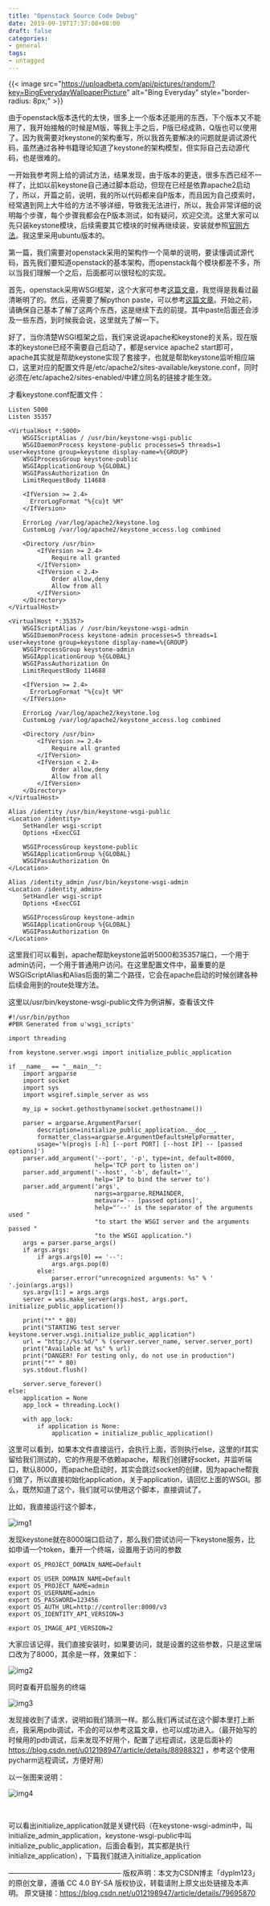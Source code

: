 ```yaml
---
title: "Openstack Source Code Debug"
date: 2019-09-19T17:37:08+08:00
draft: false
categories:
- general
tags:
- untagged
---
```


{{< image
src="https://uploadbeta.com/api/pictures/random/?key=BingEverydayWallpaperPicture"
alt="Bing Everyday"
style="border-radius: 8px;" >}}


由于openstack版本迭代的太快，很多上一个版本还能用的东西，下个版本又不能用了，我开始接触的时候是M版，等我上手之后，P版已经成熟，Q版也可以使用了。因为我需要对keystone的架构重写，所以我首先要解决的问题就是调试源代码，虽然通过各种书籍理论知道了keystone的架构模型，但实际自己去动源代码，也是很难的。

一开始我参考网上给的调试方法，结果发现，由于版本的更迭，很多东西已经不一样了，比如以前keystone自己通过脚本启动，但现在已经是依靠apache2启动了，所以，开篇之前，说明，我的所以代码都来自P版本，而且因为自己摸索时，经常遇到网上大牛给的方法不够详细，导致我无法进行，所以，我会非常详细的说明每个步骤，每个步骤我都会在P版本测试，如有疑问，欢迎交流。这里大家可以先只装keystone模块，后续需要其它模块的时候再继续装，安装就参照[官网方法](https://docs.openstack.org/keystone/pike/install/)。我这里采用ubuntu版本的。

第一篇，我们需要对openstack采用的架构作一个简单的说明，要读懂调试源代码，首先我们要知道openstack的基本架构，而openstack每个模块都差不多，所以当我们理解一个之后，后面都可以很轻松的实现。

首先，openstack采用WSGI框架，这个大家可参考[这篇文章](https://segmentfault.com/a/1190000003069785)，我觉得是我看过最清晰明了的。然后，还需要了解python paste，可以参考[这篇文章](https://blog.csdn.net/li_101357/article/details/52755367)。开始之前，请确保自己基本了解了这两个东西，这是继续下去的前提。其中paste后面还会涉及一些东西，到时候我会说，这里就先了解一下。

好了，当你清楚WSGI框架之后，我们来说说apache和keystone的关系，现在版本的keystone已经不需要自己启动了，都是service apache2 start即可，apache其实就是帮助keystone实现了套接字，也就是帮助keystone监听相应端口，这里对应的配置文件是/etc/apache2/sites-available/keystone.conf，同时必须在/etc/apache2/sites-enabled/中建立同名的链接才能生效。

才看keystone.conf配置文件：

```
Listen 5000
Listen 35357

<VirtualHost *:5000>
    WSGIScriptAlias / /usr/bin/keystone-wsgi-public
    WSGIDaemonProcess keystone-public processes=5 threads=1 user=keystone group=keystone display-name=%{GROUP}
    WSGIProcessGroup keystone-public
    WSGIApplicationGroup %{GLOBAL}
    WSGIPassAuthorization On
    LimitRequestBody 114688

    <IfVersion >= 2.4>
      ErrorLogFormat "%{cu}t %M"
    </IfVersion>

    ErrorLog /var/log/apache2/keystone.log
    CustomLog /var/log/apache2/keystone_access.log combined

    <Directory /usr/bin>
        <IfVersion >= 2.4>
            Require all granted
        </IfVersion>
        <IfVersion < 2.4>
            Order allow,deny
            Allow from all
        </IfVersion>
    </Directory>
</VirtualHost>

<VirtualHost *:35357>
    WSGIScriptAlias / /usr/bin/keystone-wsgi-admin
    WSGIDaemonProcess keystone-admin processes=5 threads=1 user=keystone group=keystone display-name=%{GROUP}
    WSGIProcessGroup keystone-admin
    WSGIApplicationGroup %{GLOBAL}
    WSGIPassAuthorization On
    LimitRequestBody 114688

    <IfVersion >= 2.4>
      ErrorLogFormat "%{cu}t %M"
    </IfVersion>

    ErrorLog /var/log/apache2/keystone.log
    CustomLog /var/log/apache2/keystone_access.log combined

    <Directory /usr/bin>
        <IfVersion >= 2.4>
            Require all granted
        </IfVersion>
        <IfVersion < 2.4>
            Order allow,deny
            Allow from all
        </IfVersion>
    </Directory>
</VirtualHost>

Alias /identity /usr/bin/keystone-wsgi-public
<Location /identity>
    SetHandler wsgi-script
    Options +ExecCGI

    WSGIProcessGroup keystone-public
    WSGIApplicationGroup %{GLOBAL}
    WSGIPassAuthorization On
</Location>

Alias /identity_admin /usr/bin/keystone-wsgi-admin
<Location /identity_admin>
    SetHandler wsgi-script
    Options +ExecCGI

    WSGIProcessGroup keystone-admin
    WSGIApplicationGroup %{GLOBAL}
    WSGIPassAuthorization On
</Location>
```

这里我们可以看到，apache帮助keystone监听5000和35357端口，一个用于admin访问，一个用于普通用户访问。在这里配置文件中，最重要的是WSGIScriptAlias和Alias后面的第二个路径，它会在apache启动的时候创建各种后续会用到的route处理方法。

这里以/usr/bin/keystone-wsgi-public文件为例讲解，查看该文件

```
#!/usr/bin/python
#PBR Generated from u'wsgi_scripts'

import threading

from keystone.server.wsgi import initialize_public_application

if __name__ == "__main__":
    import argparse
    import socket
    import sys
    import wsgiref.simple_server as wss

    my_ip = socket.gethostbyname(socket.gethostname())

    parser = argparse.ArgumentParser(
        description=initialize_public_application.__doc__,
        formatter_class=argparse.ArgumentDefaultsHelpFormatter,
        usage='%(prog)s [-h] [--port PORT] [--host IP] -- [passed options]')
    parser.add_argument('--port', '-p', type=int, default=8000,
                        help='TCP port to listen on')
    parser.add_argument('--host', '-b', default='',
                        help='IP to bind the server to')
    parser.add_argument('args',
                        nargs=argparse.REMAINDER,
                        metavar='-- [passed options]',
                        help="'--' is the separator of the arguments used "
                        "to start the WSGI server and the arguments passed "
                        "to the WSGI application.")
    args = parser.parse_args()
    if args.args:
        if args.args[0] == '--':
            args.args.pop(0)
        else:
            parser.error("unrecognized arguments: %s" % ' '.join(args.args))
    sys.argv[1:] = args.args
    server = wss.make_server(args.host, args.port, initialize_public_application())

    print("*" * 80)
    print("STARTING test server keystone.server.wsgi.initialize_public_application")
    url = "http://%s:%d/" % (server.server_name, server.server_port)
    print("Available at %s" % url)
    print("DANGER! For testing only, do not use in production")
    print("*" * 80)
    sys.stdout.flush()

    server.serve_forever()
else:
    application = None
    app_lock = threading.Lock()

    with app_lock:
        if application is None:
            application = initialize_public_application()
```

这里可以看到，如果本文件直接运行，会执行上面，否则执行else，这里的if其实留给我们测试的，它的作用是不依赖apache，帮我们创建好socket，并监听端口，默认8000，而apache启动时，其实会跳过socket的创建，因为apache帮我们做了，所以直接初始化application，关于application，请回忆上面的WSGI。那么，既然知道了这个，我们就可以使用这个脚本，直接调试了。

比如，我直接运行这个脚本，

![img1](http://s2.ax1x.com/2019/09/19/nLBD3T.png)
 

发现keystone就在8000端口启动了，那么我们尝试访问一下keystone服务，比如申请一个token，重开一个终端，设置用于访问的参数

```
export OS_PROJECT_DOMAIN_NAME=Default

export OS_USER_DOMAIN_NAME=Default
export OS_PROJECT_NAME=admin
export OS_USERNAME=admin
export OS_PASSWORD=123456
export OS_AUTH_URL=http://controller:8000/v3
export OS_IDENTITY_API_VERSION=3

export OS_IMAGE_API_VERSION=2
```

大家应该记得，我们直接安装时，如果要访问，就是设置的这些参数，只是这里端口改为了8000，其余是一样，效果如下：

![img2](http://s2.ax1x.com/2019/09/19/nLB58K.png)


同时查看开启服务的终端

![img3](http://s2.ax1x.com/2019/09/19/nLDmxU.png)

发现接收到了请求，说明如我们猜测一样。那么我们再试试在这个脚本里打上断点，我采用pdb调试，不会的可以参考这篇文章，也可以成功进入。（最开始写的时候用的pdb调试，后来发现不好用个，配置了远程调试，这是后面补的 https://blog.csdn.net/u012198947/article/details/88988321  ，参考这个使用pycharm远程调试，方便好用）

以一张图来说明：

![img4](http://s2.ax1x.com/2019/09/19/nLDGPx.png)

 

可以看出initialize_application就是关键代码（在keystone-wsgi-admin中，叫initialize_admin_application，keystone-wsgi-public中叫initialize_public_application，后面会看到，其实都是执行initialize_application），下篇我们就进入initialize_application

————————————————
版权声明：本文为CSDN博主「dyplm123」的原创文章，遵循 CC 4.0 BY-SA 版权协议，转载请附上原文出处链接及本声明。
原文链接：https://blog.csdn.net/u012198947/article/details/79695870
